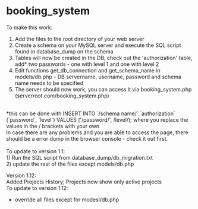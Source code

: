 # booking_system
To make this work: <br>
1) Add the files to the root directory of your web server<br>
2) Create a schema on your MySQL server and execute the SQL script found in database_dump on the schema<br>
3) Tables will now be created in the DB, check out the 'authorization' table, add* two passwords - one with level 1 and one with level 2 
4) Edit functions get_db_connection and get_schema_name in models/db.php - DB servername, username, password and schema name needs to be specified<br>
5) The server should now work, you can access it via booking_system.php (serverroot.com/booking_system.php)<br>
<br>
*this can be done with INSERT INTO `/schema name/`.`authorization` (`password`, `level`) VALUES ('/password/', /level/); where you replace the values in the / brackets with your own <br>
In case there are any problems and you are able to access the page, there should be a error dump in the browser console - check it out first.
<br><br>
To update to version 1.1:<br>
1) Run the SQL script from database_dump/db_migration.txt<br>
2) update the rest of the files except models/db.php<br>

Version 1.12:<br>
Added Projects History; Projects now show only active projects<br>
To update to version 1.12:<br>
- override all files except for modesl/db.php<br>
